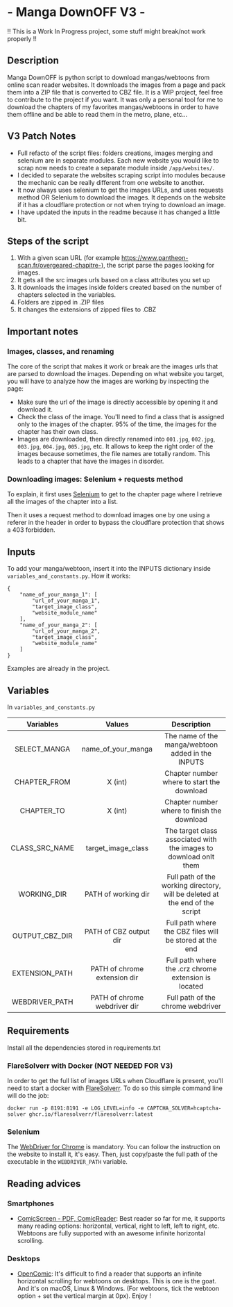 # - Manga DownOFF V3 -
:bangbang: This is a Work In Progress project, some stuff might break/not work properly :bangbang:

## Description
Manga DownOFF is python script to download mangas/webtoons from
online scan reader websites. It downloads the images from a page
and pack them into a ZIP file that is converted to CBZ file. It is 
a WIP project, feel free to contribute to the project
if you want. It was only a personal tool for me to download the
chapters of my favorites mangas/webtoons in order to have them 
offline and be able to read them in the metro, plane, etc...

## V3 Patch Notes

- Full refacto of the script files: folders creations, images merging
and selenium are in separate modules. Each new website you would like to
scrap now needs to create a separate module inside `/app/websites/`.
- I decided to separate the websites scraping script into modules because the mechanic 
can be really different from one website to another.
- It now always uses selenium to get the images URLs, and uses requests method
 OR Selenium to download the images. It depends on the website if it has
a cloudflare protection or not when trying to download an image.
- I have updated the inputs in the readme because it has changed a little bit.

## Steps of the script
1. With a given scan URL (for example https://www.pantheon-scan.fr/overgeared-chapitre-),
the script parse the pages looking for images.
2. It gets all the src images urls based on a class attributes you set up
3. It downloads the images inside folders created based on the number
of chapters selected in the variables.
4. Folders are zipped in .ZIP files
5. It changes the extensions of zipped files to .CBZ

## Important notes
### Images, classes, and renaming
The core of the script that makes it work or break are the images urls
that are parsed to download the images. Depending on what website you target,
you will have to analyze how the images are working by inspecting 
the page:
- Make sure the url of the image is directly accessible by opening
it and download it.
- Check the class of the image. You'll need to find a class that is
assigned only to the images of the chapter. 95% of the time, the images
for the chapter has their own class.
- Images are downloaded, then directly renamed into `001.jpg`, `002.jpg`, `003.jpg`,
`004.jpg`, `005.jpg`, etc. It allows to keep the right order of the images
because sometimes, the file names are totally random. This leads
to a chapter that have the images in disorder.

### Downloading images: Selenium + requests method

To explain, it first uses [Selenium](https://selenium-python.readthedocs.io/)
to get to the chapter page where I retrieve all the images of the chapter
into a list.

Then it uses a request method to download images one by one using a referer
in the header in order to bypass the cloudflare protection that shows a 403
forbidden.

## Inputs
To add your manga/webtoon, insert it into the INPUTS dictionary inside `variables_and_constants.py`.
How it works:
```
{
    "name_of_your_manga_1": [
        "url_of_your_manga_1",
        "target_image_class",
        "website_module_name"
    ],
    "name_of_your_manga_2": [
        "url_of_your_manga_2",
        "target_image_class",
        "website_module_name"
    ]
}
```
Examples are already in the project.

## Variables
In `variables_and_constants.py`

|   Variables    |            Values            |                                 Description                                  |
|:--------------:|:----------------------------:|:----------------------------------------------------------------------------:|
|  SELECT_MANGA  |      name_of_your_manga      |              The name of the manga/webtoon added in the INPUTS               |
|  CHAPTER_FROM  |           X (int)            |                  Chapter number where to start the download                  |
|   CHAPTER_TO   |           X (int)            |                 Chapter number where to finish the download                  |
| CLASS_SRC_NAME |      target_image_class      |      The target class associated with the images to download onlt them       |
|  WORKING_DIR   |     PATH of working dir      | Full path of the working directory, will be deleted at the end of the script |
| OUTPUT_CBZ_DIR |    PATH of CBZ output dir    |           Full path where the CBZ files will be stored at the end            |
| EXTENSION_PATH  | PATH of chrome extension dir |             Full path where the .crz chrome extension is located             |
| WEBDRIVER_PATH  | PATH of chrome webdriver dir |                      Full path of the chrome webdriver                       |


## Requirements

Install all the dependencies stored in requirements.txt

### FlareSolverr with Docker (NOT NEEDED FOR V3)
In order to get the full list of images URLs when Cloudflare is present,
you'll need to start a docker with [FlareSolverr](https://github.com/FlareSolverr/FlareSolverr).
To do so this simple command line will do the job:

`docker run -p 8191:8191 -e LOG_LEVEL=info -e CAPTCHA_SOLVER=hcaptcha-solver ghcr.io/flaresolverr/flaresolverr:latest`

### Selenium
The [WebDriver for Chrome](https://chromedriver.chromium.org/getting-started) is mandatory.
You can follow the instruction on the website to install it, it's easy. Then, just copy/paste the full path
of the executable in the `WEBDRIVER_PATH` variable.

## Reading advices
### Smartphones
- [ComicScreen - PDF, ComicReader](https://play.google.com/store/apps/details?id=com.viewer.comicscreen&hl=fr&gl=US): Best reader so far for me,
 it supports many reading options: horizontal, vertical, right to left, left to right, etc. Webtoons are fully supported with an awesome infinite horizontal scrolling.

### Desktops
- [OpenComic](https://github.com/ollm/OpenComic): It's difficult to find a reader that supports an infinite 
horizontal scrolling for webtoons on desktops. This is one is the goat. And it's on macOS, Linux & Windows.
  (For webtoons, tick the webtoon option + set the vertical margin at 0px). Enjoy !